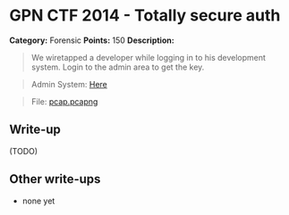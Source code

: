 # GPN CTF 2014 - Totally secure auth

**Category:** Forensic
**Points:** 150
**Description:**

> We wiretapped a developer while logging in to his development system. Login to the admin area to get the key.

> Admin System: [Here](http://ctf.gpn.entropia.de:50081/) 

> File: [pcap.pcapng](pcap_6a480b1e0d61b7244dc5852076b370f9.pcapng)

## Write-up

(TODO)

## Other write-ups

* none yet
